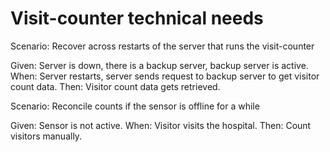 # Visit-counter technical needs

Scenario: Recover across restarts of the server
that runs the visit-counter

  Given: Server is down, there is a backup server,
  backup server is active.
  When: Server restarts,
  server sends request to backup server to get visitor count data.
  Then: Visitor count data gets retrieved.

Scenario: Reconcile counts if the sensor is offline for a while

  Given: Sensor is not active.
  When: Visitor visits the hospital.
  Then: Count visitors manually.
